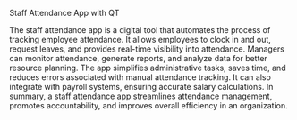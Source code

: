 Staff Attendance App with QT

 The staff attendance app is a digital tool that automates the process of tracking employee attendance. It allows employees to clock in and out, request leaves, and provides 
 real-time visibility into attendance. Managers can monitor attendance, generate reports, and analyze data for better resource planning. The app simplifies administrative tasks, saves time,
 and reduces errors associated with manual attendance tracking. It can also integrate with payroll systems, ensuring accurate salary calculations.
In summary, a staff attendance app streamlines attendance management, promotes accountability, and improves overall efficiency in an organization.
